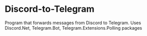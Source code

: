 # Discord-to-Telegram
Program that forwards messages from Discord to Telegram. Uses Discord.Net, Telegram.Bot, Telegram.Extensions.Polling packages
